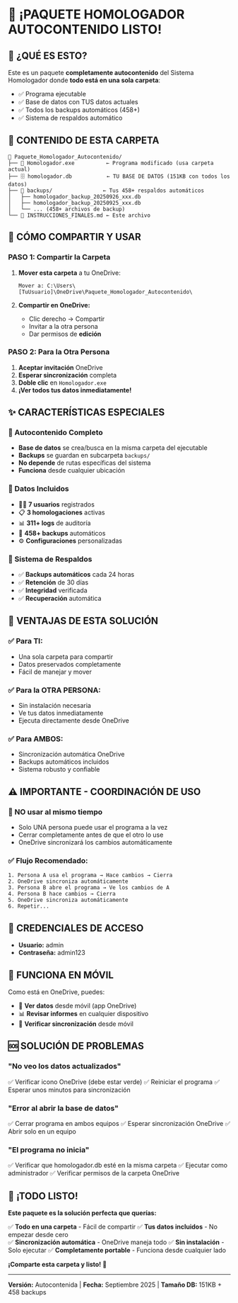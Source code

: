# 🎉 ¡PAQUETE HOMOLOGADOR AUTOCONTENIDO LISTO!

## 🎯 ¿QUÉ ES ESTO?

Este es un paquete **completamente autocontenido** del Sistema Homologador donde **todo está en una sola carpeta**:
- ✅ Programa ejecutable
- ✅ Base de datos con TUS datos actuales
- ✅ Todos los backups automáticos (458+)
- ✅ Sistema de respaldos automático

## 📂 CONTENIDO DE ESTA CARPETA

```
📁 Paquete_Homologador_Autocontenido/
├── 🚀 Homologador.exe          ← Programa modificado (usa carpeta actual)
├── 🗄️ homologador.db           ← TU BASE DE DATOS (151KB con todos los datos)
├── 📁 backups/                ← Tus 458+ respaldos automáticos
│   ├── homologador_backup_20250926_xxx.db
│   ├── homologador_backup_20250925_xxx.db
│   └── ... (458+ archivos de backup)
└── 📄 INSTRUCCIONES_FINALES.md ← Este archivo
```

## 🚀 CÓMO COMPARTIR Y USAR

### **PASO 1: Compartir la Carpeta**
1. **Mover esta carpeta** a tu OneDrive:
   ```
   Mover a: C:\Users\[TuUsuario]\OneDrive\Paquete_Homologador_Autocontenido\
   ```

2. **Compartir en OneDrive:**
   - Clic derecho → Compartir
   - Invitar a la otra persona
   - Dar permisos de **edición**

### **PASO 2: Para la Otra Persona**
1. **Aceptar invitación** OneDrive
2. **Esperar sincronización** completa
3. **Doble clic** en `Homologador.exe`
4. **¡Ver todos tus datos inmediatamente!**

## ✨ CARACTERÍSTICAS ESPECIALES

### **🔄 Autocontenido Completo**
- **Base de datos** se crea/busca en la misma carpeta del ejecutable
- **Backups** se guardan en subcarpeta `backups/`
- **No depende** de rutas específicas del sistema
- **Funciona** desde cualquier ubicación

### **💾 Datos Incluidos**
- 🧑‍💼 **7 usuarios** registrados
- 📋 **3 homologaciones** activas
- 📊 **311+ logs** de auditoría
- 💾 **458+ backups** automáticos
- ⚙️ **Configuraciones** personalizadas

### **🔧 Sistema de Respaldos**
- ✅ **Backups automáticos** cada 24 horas
- ✅ **Retención** de 30 días
- ✅ **Integridad** verificada
- ✅ **Recuperación** automática

## 🎯 VENTAJAS DE ESTA SOLUCIÓN

### ✅ **Para TI:**
- Una sola carpeta para compartir
- Datos preservados completamente
- Fácil de manejar y mover

### ✅ **Para la OTRA PERSONA:**
- Sin instalación necesaria
- Ve tus datos inmediatamente
- Ejecuta directamente desde OneDrive

### ✅ **Para AMBOS:**
- Sincronización automática OneDrive
- Backups automáticos incluidos
- Sistema robusto y confiable

## ⚠️ IMPORTANTE - COORDINACIÓN DE USO

### **🚫 NO usar al mismo tiempo**
- Solo UNA persona puede usar el programa a la vez
- Cerrar completamente antes de que el otro lo use
- OneDrive sincronizará los cambios automáticamente

### **✅ Flujo Recomendado:**
```
1. Persona A usa el programa → Hace cambios → Cierra
2. OneDrive sincroniza automáticamente
3. Persona B abre el programa → Ve los cambios de A
4. Persona B hace cambios → Cierra
5. OneDrive sincroniza automáticamente
6. Repetir...
```

## 🔐 CREDENCIALES DE ACCESO

- **Usuario:** admin
- **Contraseña:** admin123

## 📱 FUNCIONA EN MÓVIL

Como está en OneDrive, puedes:
- 📱 **Ver datos** desde móvil (app OneDrive)
- 📊 **Revisar informes** en cualquier dispositivo
- 🔄 **Verificar sincronización** desde móvil

## 🆘 SOLUCIÓN DE PROBLEMAS

### **"No veo los datos actualizados"**
✅ Verificar icono OneDrive (debe estar verde)
✅ Reiniciar el programa
✅ Esperar unos minutos para sincronización

### **"Error al abrir la base de datos"**
✅ Cerrar programa en ambos equipos
✅ Esperar sincronización OneDrive
✅ Abrir solo en un equipo

### **"El programa no inicia"**
✅ Verificar que homologador.db esté en la misma carpeta
✅ Ejecutar como administrador
✅ Verificar permisos de la carpeta OneDrive

## 🎉 ¡TODO LISTO!

**Este paquete es la solución perfecta que querías:**

✅ **Todo en una carpeta** - Fácil de compartir
✅ **Tus datos incluidos** - No empezar desde cero  
✅ **Sincronización automática** - OneDrive maneja todo
✅ **Sin instalación** - Solo ejecutar
✅ **Completamente portable** - Funciona desde cualquier lado

**¡Comparte esta carpeta y listo! 🚀**

---
**Versión:** Autocontenida | **Fecha:** Septiembre 2025 | **Tamaño DB:** 151KB + 458 backups